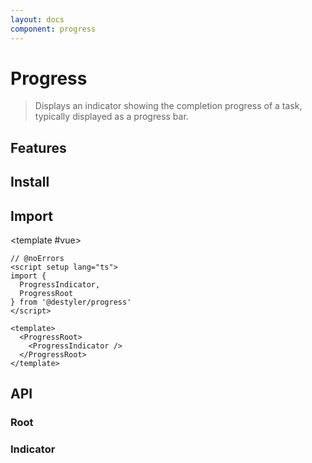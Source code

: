 ```yaml
---
layout: docs
component: progress
---
```


# Progress

> Displays an indicator showing the completion progress of a task, typically displayed as a progress bar.

<Preview name="progresses" />

## Features

<Features :lists="[
  'Provides context for assistive technology to read the progress of a task.',
]" />

## Install

<CodeGroupPackage name="@destyler/progress" />

## Import

<CodePreview :tabs="[
  {value: 'vue', label: 'index.vue', icon: 'vscode-icons:file-type-vue'}
]">

<template #vue>

```vue twoslash
// @noErrors
<script setup lang="ts">
import {
  ProgressIndicator,
  ProgressRoot
} from '@destyler/progress'
</script>

<template>
  <ProgressRoot>
    <ProgressIndicator />
  </ProgressRoot>
</template>
```

</template>

</CodePreview>

## API

### Root

<!--@include: ../../packages/components/progress/.docs/root.md-->

<Attribute
  :value="[
    {
      name: '[data-state]',
      value:`\'complete\' | \'indeterminate\'  | \'loading\'`
    },
    {
      name: '[data-value]',
      value:`The current value`
    },
    {
      name: '[data-max]',
      value:`The max value`
    }
  ]"
/>

### Indicator

<!--@include: ../../packages/components/progress/.docs/indicator.md-->

<Attribute
  :value="[
    {
      name: '[data-state]',
      value:`\'complete\' | \'indeterminate\'  | \'loading\'`
    },
    {
      name: '[data-value]',
      value:`The current value`
    },
    {
      name: '[data-max]',
      value:`The max value`
    }
  ]"
/>
